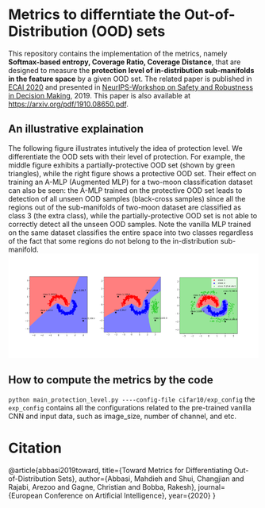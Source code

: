 # Metrics to differntiate the Out-of-Distribution (OOD) sets
This repository contains the implementation of the metrics, namely **Softmax-based entropy, Coverage Ratio, Coverage Distance**, that are designed to measure the **protection level of in-distribution sub-manifolds in the feature space** by a given OOD set. The related paper is published in [ECAI 2020](http://ecai2020.eu/) and presented in [NeurIPS-Workshop on Safety and Robustness in Decision Making](https://sites.google.com/view/neurips19-safe-robust-workshop), 2019. This paper is also available at <https://arxiv.org/pdf/1910.08650.pdf>. 

## An illustrative explaination
The following figure illustrates intutively the idea of protection level. We differentiate the OOD sets with their level of protection. For example, the middle figure exhibits a partially-protective OOD set (shown by green triangles), while the right figure shows a protective OOD set. Their effect on
training an A-MLP (Augmented MLP) for a two-moon classification dataset can also be seen: the A-MLP trained on the protective OOD set leads to detection of all unseen OOD samples (black-cross samples) since all the regions out of the sub-manifolds of two-moon dataset are classified as class 3 (the extra class), while the partially-protective OOD set is not able to correctly detect all the unseen OOD samples. Note the vanilla MLP trained on the same dataset classifies the entire space into two classes regardless of the fact that some regions do not belong to the in-distribution sub-manifold.
![](protection_level.png)



## How to compute the metrics by the code
`python main_protection_level.py ----config-file cifar10/exp_config`
the `exp_config` contains all the configurations related to the pre-trained vanilla CNN and input data, such as image_size, number of channel, and etc.
# Citation
@article{abbasi2019toward,
  title={Toward Metrics for Differentiating Out-of-Distribution Sets},
  author={Abbasi, Mahdieh and Shui, Changjian and Rajabi, Arezoo and Gagne, Christian and Bobba, Rakesh},
  journal={European Conference on Artificial Intelligence},
  year={2020}
}



